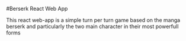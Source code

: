 #Berserk React Web App

This react web-app is a simple turn per turn game based on the manga berserk and particularly the two main character in their most powerfull forms
